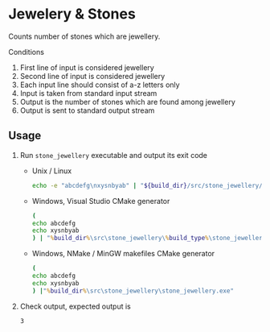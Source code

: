 # Jewelery & Stones

Counts number of stones which are jewellery.

Conditions

1. First line of input is considered jewellery
1. Second line of input is considered jewellery
1. Each input line should consist of a-z letters only
1. Input is taken from standard input stream
1. Output is the number of stones which are found among jewellery
1. Output is sent to standard output stream

## Usage

1. Run `stone_jewellery` executable and output its exit code

   * Unix / Linux

     ```bash
     echo -e "abcdefg\nxysnbyab" | "${build_dir}/src/stone_jewellery/stone_jewellery"
     ```

   * Windows, Visual Studio CMake generator

     ```cmd
     (
     echo abcdefg
     echo xysnbyab
     ) | "%build_dir%\src\stone_jewellery\%build_type%\stone_jewellery.exe"
     ```

   * Windows, NMake / MinGW makefiles CMake generator

     ```cmd
     (
     echo abcdefg
     echo xysnbyab
     ) |"%build_dir%\src\stone_jewellery\stone_jewellery.exe"
     ```

1. Check output, expected output is

   ```text
   3
   ```
